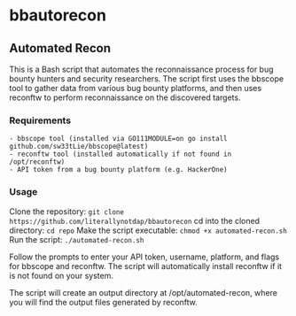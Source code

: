 # bbautorecon

## Automated Recon

This is a Bash script that automates the reconnaissance process for bug bounty hunters and security researchers. The script first uses the bbscope tool to gather data from various bug bounty platforms, and then uses reconftw to perform reconnaissance on the discovered targets.

### Requirements

    - bbscope tool (installed via GO111MODULE=on go install github.com/sw33tLie/bbscope@latest)
    - reconftw tool (installed automatically if not found in /opt/reconftw)
    - API token from a bug bounty platform (e.g. HackerOne)

### Usage

Clone the repository: 
`git clone https://github.com/literallynotdap/bbautorecon`
cd into the cloned directory: 
`cd repo`
Make the script executable:
`chmod +x automated-recon.sh`
Run the script:
`./automated-recon.sh`

Follow the prompts to enter your API token, username, platform, and flags for bbscope and reconftw. The script will automatically install reconftw if it is not found on your system.

The script will create an output directory at /opt/automated-recon, where you will find the output files generated by reconftw.
